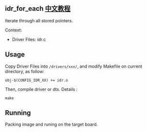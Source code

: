 idr_for_each [中文教程](https://biscuitos.github.io/blog/IDR_idr_for_each/)
----------------------------------

Iterate through all stored pointers.

Context:

* Driver Files: idr.c

## Usage

Copy Driver Files into `/drivers/xxx/`, and modify Makefile on current 
directory, as follow:

```
obj-$(CONFIG_IDR_XX) += idr.o
```

Then, compile driver or dts. Details :

```
make
```

## Running

Packing image and runing on the target board.
